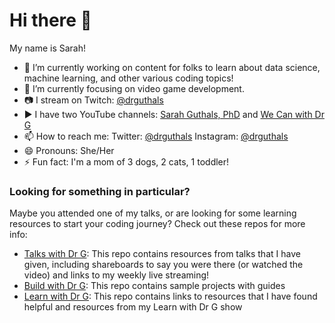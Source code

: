 # Hi there 👋

My name is Sarah!

- 🔭 I’m currently working on content for folks to learn about data science, machine learning, and other various coding topics!
- 🌱 I’m currently focusing on video game development.
- 📷 I stream on Twitch: [@drguthals](https://twitch.tv/drguthals)
- ▶️ I have two YouTube channels: [Sarah Guthals, PhD](https://www.youtube.com/channel/UCgvODZ135iGUbhqE9bSjVSg) and [We Can with Dr G](https://www.youtube.com/channel/UC-iq8A4aamvIWVf038rWcyw)
- 📫 How to reach me: Twitter: [@drguthals](https://twitter.com/drguthals) Instagram: [@drguthals](https://instagram.com/drguthals)
- 😄 Pronouns: She/Her
- ⚡ Fun fact: I'm a mom of 3 dogs, 2 cats, 1 toddler!

### Looking for something in particular?

Maybe you attended one of my talks, or are looking for some learning resources to start your coding journey? Check out these repos for more info:
- [Talks with Dr G](https://guthals.com/talkswithdrg): This repo contains resources from talks that I have given, including shareboards to say you were there (or watched the video) and links to my weekly live streaming!
- [Build with Dr G](https://github.com/sguthals/buildwithdrg): This repo contains sample projects with guides
- [Learn with Dr G](https://guthals.com/learnwithdrg): This repo contains links to resources that I have found helpful and resources from my Learn with Dr G show
